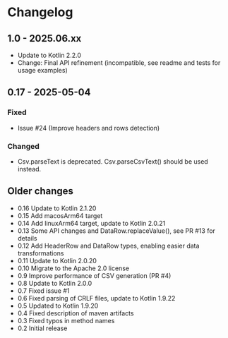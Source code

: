 # Changelog

## 1.0 - 2025.06.xx

- Update to Kotlin 2.2.0
- Change: Final API refinement (incompatible, see readme and tests for usage examples)

## 0.17 - 2025-05-04
### Fixed
- Issue #24 (Improve headers and rows detection)

### Changed
- Csv.parseText is deprecated. Csv.parseCsvText() should be used instead.

## Older changes

- 0.16 Update to Kotlin 2.1.20
- 0.15 Add macosArm64 target
- 0.14 Add linuxArm64 target, update to Kotlin 2.0.21
- 0.13 Some API changes and DataRow.replaceValue(), see PR #13 for details
- 0.12 Add HeaderRow and DataRow types, enabling easier data transformations
- 0.11 Update to Kotlin 2.0.20
- 0.10 Migrate to the Apache 2.0 license
- 0.9 Improve performance of CSV generation (PR #4)
- 0.8 Update to Kotlin 2.0.0
- 0.7 Fixed issue #1
- 0.6 Fixed parsing of CRLF files, update to Kotlin 1.9.22
- 0.5 Updated to Kotlin 1.9.20
- 0.4 Fixed description of maven artifacts
- 0.3 Fixed typos in method names
- 0.2 Initial release
